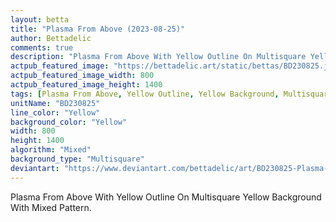 ```yaml
---
layout: betta
title: "Plasma From Above (2023-08-25)"
author: Bettadelic
comments: true
description: "Plasma From Above With Yellow Outline On Multisquare Yellow Background With Mixed Pattern."
actpub_featured_image: "https://bettadelic.art/static/bettas/BD230825.jpg"
actpub_featured_image_width: 800
actpub_featured_image_height: 1400
tags: [Plasma From Above, Yellow Outline, Yellow Background, Multisquare Background Pattern, Mixed Pattern, August 2023]
unitName: "BD230825"
line_color: "Yellow"
background_color: "Yellow"
width: 800
height: 1400
algorithm: "Mixed"
background_type: "Multisquare"
deviantart: "https://www.deviantart.com/bettadelic/art/BD230825-Plasma-From-Above-2023-08-25-979024354"
---
```


Plasma From Above With Yellow Outline On Multisquare Yellow Background With Mixed Pattern.
